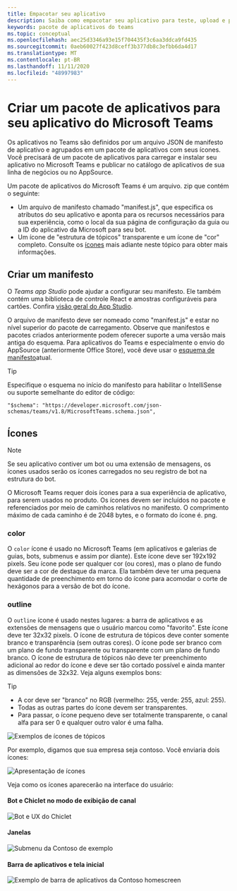 ```yaml
---
title: Empacotar seu aplicativo
description: Saiba como empacotar seu aplicativo para teste, upload e publicação no Microsoft Teams
keywords: pacote de aplicativos do teams
ms.topic: conceptual
ms.openlocfilehash: aec25d3346a93e15f704435f3c6aa3ddca9fd435
ms.sourcegitcommit: 0aeb60027f423d8ceff3b377db8c3efbb6da4d17
ms.translationtype: MT
ms.contentlocale: pt-BR
ms.lasthandoff: 11/11/2020
ms.locfileid: "48997983"
---
```

# <a name="create-an-app-package-for-your-microsoft-teams-app"></a>Criar um pacote de aplicativos para seu aplicativo do Microsoft Teams

Os aplicativos no Teams são definidos por um arquivo JSON de manifesto de aplicativo e agrupados em um pacote de aplicativos com seus ícones. Você precisará de um pacote de aplicativos para carregar e instalar seu aplicativo no Microsoft Teams e publicar no catálogo de aplicativos de sua linha de negócios ou no AppSource.

Um pacote de aplicativos do Microsoft Teams é um arquivo. zip que contém o seguinte:

* Um arquivo de manifesto chamado "manifest.js", que especifica os atributos do seu aplicativo e aponta para os recursos necessários para sua experiência, como o local da sua página de configuração da guia ou a ID do aplicativo da Microsoft para seu bot.
* Um ícone de "estrutura de tópicos" transparente e um ícone de "cor" completo. Consulte os [ícones](#icons) mais adiante neste tópico para obter mais informações.

## <a name="creating-a-manifest"></a>Criar um manifesto

O *Teams app Studio* pode ajudar a configurar seu manifesto. Ele também contém uma biblioteca de controle React e amostras configuráveis para cartões. Confira [visão geral do App Studio](~/concepts/build-and-test/app-studio-overview.md).

O arquivo de manifesto deve ser nomeado como "manifest.js" e estar no nível superior do pacote de carregamento. Observe que manifestos e pacotes criados anteriormente podem oferecer suporte a uma versão mais antiga do esquema. Para aplicativos do Teams e especialmente o envio do AppSource (anteriormente Office Store), você deve usar o [esquema de manifesto](~/resources/schema/manifest-schema.md)atual.

> [!TIP]
> Especifique o esquema no início do manifesto para habilitar o IntelliSense ou suporte semelhante do editor de código:
>
> `"$schema": "https://developer.microsoft.com/json-schemas/teams/v1.8/MicrosoftTeams.schema.json",`

## <a name="icons"></a>Ícones

> [!Note]
> Se seu aplicativo contiver um bot ou uma extensão de mensagens, os ícones usados serão os ícones carregados no seu registro de bot na estrutura do bot.

O Microsoft Teams requer dois ícones para a sua experiência de aplicativo, para serem usados no produto. Os ícones devem ser incluídos no pacote e referenciados por meio de caminhos relativos no manifesto. O comprimento máximo de cada caminho é de 2048 bytes, e o formato do ícone é. png.

### <a name="color"></a>color

O `color` ícone é usado no Microsoft Teams (em aplicativos e galerias de guias, bots, submenus e assim por diante). Este ícone deve ser 192x192 pixels. Seu ícone pode ser qualquer cor (ou cores), mas o plano de fundo deve ser a cor de destaque da marca. Ela também deve ter uma pequena quantidade de preenchimento em torno do ícone para acomodar o corte de hexágonos para a versão de bot do ícone.

### <a name="outline"></a>outline

O `outline` ícone é usado nestes lugares: a barra de aplicativos e as extensões de mensagens que o usuário marcou como "favorito". Este ícone deve ter 32x32 pixels. O ícone de estrutura de tópicos deve conter somente branco e transparência (sem outras cores). O ícone pode ser branco com um plano de fundo transparente ou transparente com um plano de fundo branco. O ícone de estrutura de tópicos não deve ter preenchimento adicional ao redor do ícone e deve ser tão cortado possível e ainda manter as dimensões de 32x32. Veja alguns exemplos bons:

> [!TIP]
>  * A cor deve ser "branco" no RGB (vermelho: 255, verde: 255, azul: 255).
>  * Todas as outras partes do ícone devem ser transparentes.
>  * Para passar, o ícone pequeno deve ser totalmente transparente, o canal alfa para ser 0 e qualquer outro valor é uma falha.

![Exemplos de ícones de tópicos](~/assets/images/icons/sample20x20s.png)

Por exemplo, digamos que sua empresa seja contoso. Você enviaria dois ícones:

![Apresentação de ícones](~/assets/images/framework/framework_submit_icon.png)

Veja como os ícones aparecerão na interface do usuário:

#### <a name="bot-and-chiclet-in-channel-view"></a>Bot e Chiclet no modo de exibição de canal

![Bot e UX do Chiclet](~/assets/images/icons/botandchiclet.png)

#### <a name="flyout"></a>Janelas

![Submenu da Contoso de exemplo](~/assets/images/icons/flyout.png)

#### <a name="app-bar-and-home-screen"></a>Barra de aplicativos e tela inicial

![Exemplo de barra de aplicativos da Contoso homescreen](~/assets/images/icons/appbarhomescreen.png)
